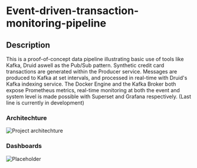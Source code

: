 # Event-driven-transaction-monitoring-pipeline
## Description
This is a proof-of-concept data pipeline illustrating basic use of tools like Kafka, Druid aswell as the Pub/Sub pattern.
Synthetic credit card transactions are generated within the Producer service.
Messages are produced to Kafka at set intervals, and processed in real-time with Druid's Kafka indexing service.
The Docker Engine and the Kafka Broker both expose Prometheus metrics, real-time monitoring at both the event and system level is made possible with Superset and Grafana respectively.
(Last line is currently in development)
### Architechture
![Project architechture](images/Architechture)
### Dashboards
![Placeholder](images/transaction-monitoring-2022-04-19T02-25-10.747Z)

